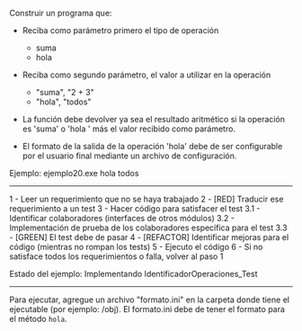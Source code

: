 Construir un programa que:

- Reciba como parámetro primero el tipo de operación
    - suma
    - hola

- Reciba como segundo parámetro, el valor a utilizar en la operación
    - "suma", "2 + 3"
    - "hola", "todos"

- La función debe devolver ya sea el resultado aritmético si la operación es 'suma' o 'hola ' más el valor recibido como parámetro.

- El formato de la salida de la operación 'hola' debe de ser configurable por el usuario final mediante un archivo de configuración.

Ejemplo: ejemplo20.exe hola todos


------

1 - Leer un requerimiento que no se haya trabajado
2 - [RED] Traducir ese requerimiento a un test
3 - Hacer código para satisfacer el test 
    3.1 - Identificar colaboradores (interfaces de otros módulos)
    3.2 - Implementación de prueba de los colaboradores específica para el test
    3.3 - [GREEN] El test debe de pasar
4 - [REFACTOR] Identificar mejoras para el código (mientras no rompan los tests)
5 - Ejecuto el código
6 - Si no satisface todos los requerimientos o falla, volver al paso 1

Estado del ejemplo: Implementando IdentificadorOperaciones_Test

------

Para ejecutar, agregue un archivo "formato.ini" en la carpeta donde tiene el ejecutable (por ejemplo: /obj).
El formato.ini debe de tener el formato para el método `hola`.